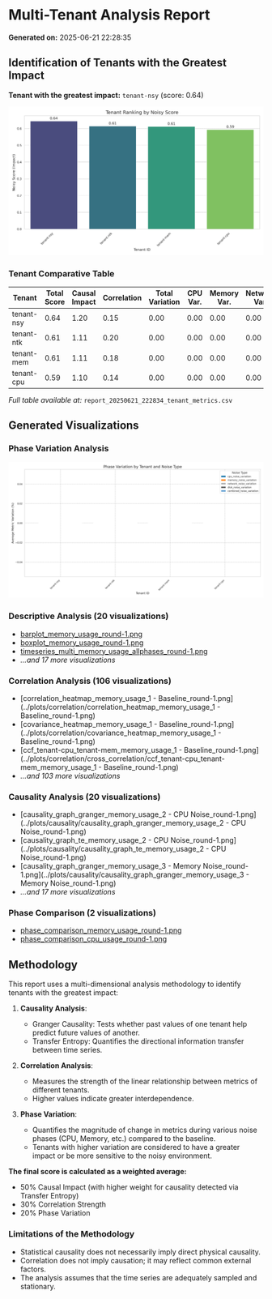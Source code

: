 # Multi-Tenant Analysis Report

**Generated on:** 2025-06-21 22:28:35

## Identification of Tenants with the Greatest Impact

**Tenant with the greatest impact:** `tenant-nsy` (score: 0.64)

![Tenant Ranking](report_20250621_222834_tenant_ranking.png)

### Tenant Comparative Table

| Tenant | Total Score | Causal Impact | Correlation | Total Variation | CPU Var. | Memory Var. | Network Var. | Disk Var. | Combined Var. |
|---|---|---|---|---|---|---|---|---|---|
| tenant-nsy | 0.64 | 1.20 | 0.15 | 0.00 | 0.00 | 0.00 | 0.00 | 0.00 | 0.00 |
| tenant-ntk | 0.61 | 1.11 | 0.20 | 0.00 | 0.00 | 0.00 | 0.00 | 0.00 | 0.00 |
| tenant-mem | 0.61 | 1.11 | 0.18 | 0.00 | 0.00 | 0.00 | 0.00 | 0.00 | 0.00 |
| tenant-cpu | 0.59 | 1.10 | 0.14 | 0.00 | 0.00 | 0.00 | 0.00 | 0.00 | 0.00 |

*Full table available at:* `report_20250621_222834_tenant_metrics.csv`

## Generated Visualizations

### Phase Variation Analysis

![Phase Variation by Tenant](report_20250621_222834_phase_variation.png)

### Descriptive Analysis (20 visualizations)

- [barplot_memory_usage_round-1.png](../plots/descriptive/barplot_memory_usage_round-1.png)
- [boxplot_memory_usage_round-1.png](../plots/descriptive/boxplot_memory_usage_round-1.png)
- [timeseries_multi_memory_usage_allphases_round-1.png](../plots/descriptive/timeseries_multi_memory_usage_allphases_round-1.png)
- *...and 17 more visualizations*

### Correlation Analysis (106 visualizations)

- [correlation_heatmap_memory_usage_1 - Baseline_round-1.png](../plots/correlation/correlation_heatmap_memory_usage_1 - Baseline_round-1.png)
- [covariance_heatmap_memory_usage_1 - Baseline_round-1.png](../plots/correlation/covariance_heatmap_memory_usage_1 - Baseline_round-1.png)
- [ccf_tenant-cpu_tenant-mem_memory_usage_1 - Baseline_round-1.png](../plots/correlation/cross_correlation/ccf_tenant-cpu_tenant-mem_memory_usage_1 - Baseline_round-1.png)
- *...and 103 more visualizations*

### Causality Analysis (20 visualizations)

- [causality_graph_granger_memory_usage_2 - CPU Noise_round-1.png](../plots/causality/causality_graph_granger_memory_usage_2 - CPU Noise_round-1.png)
- [causality_graph_te_memory_usage_2 - CPU Noise_round-1.png](../plots/causality/causality_graph_te_memory_usage_2 - CPU Noise_round-1.png)
- [causality_graph_granger_memory_usage_3 - Memory Noise_round-1.png](../plots/causality/causality_graph_granger_memory_usage_3 - Memory Noise_round-1.png)
- *...and 17 more visualizations*

### Phase Comparison (2 visualizations)

- [phase_comparison_memory_usage_round-1.png](../plots/phase_comparison/phase_comparison_memory_usage_round-1.png)
- [phase_comparison_cpu_usage_round-1.png](../plots/phase_comparison/phase_comparison_cpu_usage_round-1.png)

## Methodology

This report uses a multi-dimensional analysis methodology to identify tenants with the greatest impact:

1. **Causality Analysis**:
   - Granger Causality: Tests whether past values of one tenant help predict future values of another.
   - Transfer Entropy: Quantifies the directional information transfer between time series.

2. **Correlation Analysis**:
   - Measures the strength of the linear relationship between metrics of different tenants.
   - Higher values indicate greater interdependence.

3. **Phase Variation**:
   - Quantifies the magnitude of change in metrics during various noise phases (CPU, Memory, etc.) compared to the baseline.
   - Tenants with higher variation are considered to have a greater impact or be more sensitive to the noisy environment.

**The final score is calculated as a weighted average:**
- 50% Causal Impact (with higher weight for causality detected via Transfer Entropy)
- 30% Correlation Strength
- 20% Phase Variation

### Limitations of the Methodology

- Statistical causality does not necessarily imply direct physical causality.
- Correlation does not imply causation; it may reflect common external factors.
- The analysis assumes that the time series are adequately sampled and stationary.
